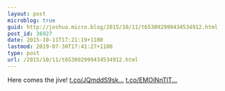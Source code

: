 ```yaml
---
layout: post
microblog: true
guid: http://joshua.micro.blog/2015/10/11/t653092999434534912.html
post_id: 36927
date: 2015-10-11T17:21:19+1100
lastmod: 2019-07-30T17:41:27+1100
type: post
url: /2015/10/11/t653092999434534912.html
---
```

Here comes the jive! [t.co/JQmddS9sk...](http://t.co/JQmddS9sk8) [t.co/EMOiNnTlT...](http://t.co/EMOiNnTlTr)
